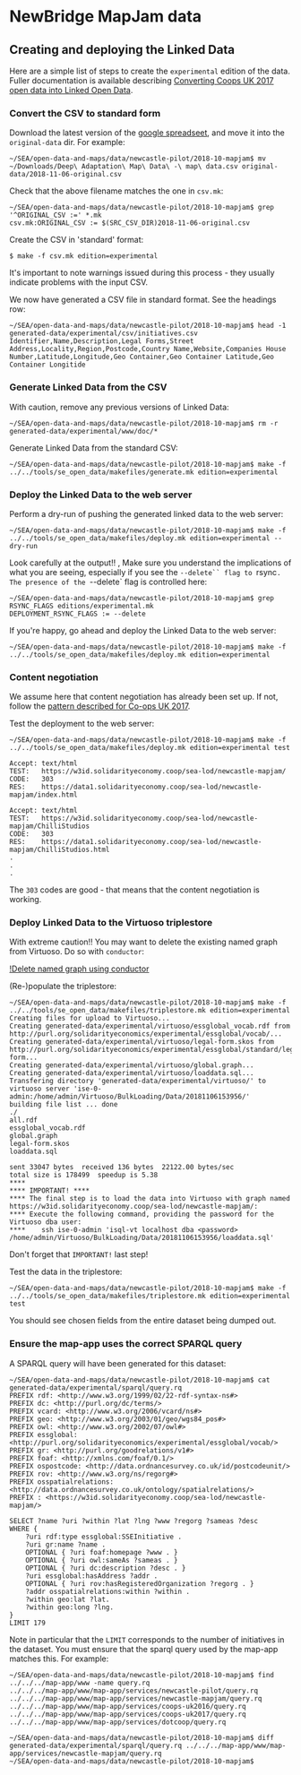 # NewBridge MapJam data

## Creating and deploying the Linked Data

Here are a simple list of steps to create the `experimental` edition of the data. 
Fuller documentation is available describing [Converting Coops UK 2017 open data into Linked Open Data](https://github.com/SolidarityEconomyAssociation/open-data-and-maps/tree/master/data/co-ops-uk/2017-06).

### Convert the CSV to standard form

Download the latest version of the [google spreadseet](https://docs.google.com/spreadsheets/d/1JbeJrBpWDaifBzMpe9g1p6bLCDLKEOf_ayaDuuC7lO0), and move it into the `original-data` dir.
For example:
```
~/SEA/open-data-and-maps/data/newcastle-pilot/2018-10-mapjam$ mv ~/Downloads/Deep\ Adaptation\ Map\ Data\ -\ map\ data.csv original-data/2018-11-06-original.csv 
```

Check that the above filename matches the one in `csv.mk`:
```
~/SEA/open-data-and-maps/data/newcastle-pilot/2018-10-mapjam$ grep '^ORIGINAL_CSV :=' *.mk
csv.mk:ORIGINAL_CSV := $(SRC_CSV_DIR)2018-11-06-original.csv
```

Create the CSV in 'standard' format:
```
$ make -f csv.mk edition=experimental
```

It's important to note warnings issued during this process - they usually indicate problems with the input CSV.

We now have generated a CSV file in standard format. See the headings row:
```
~/SEA/open-data-and-maps/data/newcastle-pilot/2018-10-mapjam$ head -1 generated-data/experimental/csv/initiatives.csv
Identifier,Name,Description,Legal Forms,Street Address,Locality,Region,Postcode,Country Name,Website,Companies House Number,Latitude,Longitude,Geo Container,Geo Container Latitude,Geo Container Longitide
```

### Generate Linked Data from the CSV

With caution, remove any previous versions of Linked Data:
```
~/SEA/open-data-and-maps/data/newcastle-pilot/2018-10-mapjam$ rm -r generated-data/experimental/www/doc/*
```

Generate Linked Data from the standard CSV:
```
~/SEA/open-data-and-maps/data/newcastle-pilot/2018-10-mapjam$ make -f ../../tools/se_open_data/makefiles/generate.mk edition=experimental
```

### Deploy the Linked Data to the web server

Perform a dry-run of pushing the generated linked data to the web server:
```
~/SEA/open-data-and-maps/data/newcastle-pilot/2018-10-mapjam$ make -f ../../tools/se_open_data/makefiles/deploy.mk edition=experimental --dry-run
```

Look carefully at the output!! , Make sure you understand the implications of what you are seeing, especially if you see the `--delete`` flag to `rsync`.
The presence of the `--delete` flag is controlled here:
```
~/SEA/open-data-and-maps/data/newcastle-pilot/2018-10-mapjam$ grep RSYNC_FLAGS editions/experimental.mk 
DEPLOYMENT_RSYNC_FLAGS := --delete
```

If you're happy, go ahead and deploy the Linked Data to the web server:
```
~/SEA/open-data-and-maps/data/newcastle-pilot/2018-10-mapjam$ make -f ../../tools/se_open_data/makefiles/deploy.mk edition=experimental
```

### Content negotiation

We assume here that content negotiation has already been set up. 
If not, follow the [pattern described for Co-ops UK 2017](https://github.com/SolidarityEconomyAssociation/open-data-and-maps/tree/master/data/co-ops-uk/2017-06#set-up-content-negotiation).

Test the deployment to the web server:
```
~/SEA/open-data-and-maps/data/newcastle-pilot/2018-10-mapjam$ make -f ../../tools/se_open_data/makefiles/deploy.mk edition=experimental test

Accept:	text/html
TEST:	https://w3id.solidarityeconomy.coop/sea-lod/newcastle-mapjam/
CODE:	303
RES:	https://data1.solidarityeconomy.coop/sea-lod/newcastle-mapjam/index.html

Accept:	text/html
TEST:	https://w3id.solidarityeconomy.coop/sea-lod/newcastle-mapjam/ChilliStudios
CODE:	303
RES:	https://data1.solidarityeconomy.coop/sea-lod/newcastle-mapjam/ChilliStudios.html
.
.
.
```
The `303` codes are good - that means that the content negotiation is working.

### Deploy Linked Data to the Virtuoso triplestore
 
With extreme caution!! You may want to delete the existing named graph from Virtuoso.
Do so with `conductor`:

[!Delete named graph using conductor](images/conductor-delete-graph.png)

(Re-)populate the triplestore:
```
~/SEA/open-data-and-maps/data/newcastle-pilot/2018-10-mapjam$ make -f ../../tools/se_open_data/makefiles/triplestore.mk edition=experimental
Creating files for upload to Virtuoso...
Creating generated-data/experimental/virtuoso/essglobal_vocab.rdf from http://purl.org/solidarityeconomics/experimental/essglobal/vocab/...
Creating generated-data/experimental/virtuoso/legal-form.skos from http://purl.org/solidarityeconomics/experimental/essglobal/standard/legal-form...
Creating generated-data/experimental/virtuoso/global.graph...
Creating generated-data/experimental/virtuoso/loaddata.sql...
Transfering directory 'generated-data/experimental/virtuoso/' to virtuoso server 'ise-0-admin:/home/admin/Virtuoso/BulkLoading/Data/20181106153956/'
building file list ... done
./
all.rdf
essglobal_vocab.rdf
global.graph
legal-form.skos
loaddata.sql

sent 33047 bytes  received 136 bytes  22122.00 bytes/sec
total size is 178499  speedup is 5.38
****
**** IMPORTANT! ****
**** The final step is to load the data into Virtuoso with graph named https://w3id.solidarityeconomy.coop/sea-lod/newcastle-mapjam/:
**** Execute the following command, providing the password for the Virtuoso dba user:
****	ssh ise-0-admin 'isql-vt localhost dba <password> /home/admin/Virtuoso/BulkLoading/Data/20181106153956/loaddata.sql'
```

Don't forget that `IMPORTANT!` last step!

Test the data in the triplestore:
```
~/SEA/open-data-and-maps/data/newcastle-pilot/2018-10-mapjam$ make -f ../../tools/se_open_data/makefiles/triplestore.mk edition=experimental test
```

You should see chosen fields from the entire dataset being dumped out.

### Ensure the map-app uses the correct SPARQL query

A SPARQL query will have been generated for this dataset:

```
~/SEA/open-data-and-maps/data/newcastle-pilot/2018-10-mapjam$ cat generated-data/experimental/sparql/query.rq 
PREFIX rdf: <http://www.w3.org/1999/02/22-rdf-syntax-ns#>
PREFIX dc: <http://purl.org/dc/terms/>
PREFIX vcard: <http://www.w3.org/2006/vcard/ns#>
PREFIX geo: <http://www.w3.org/2003/01/geo/wgs84_pos#>
PREFIX owl: <http://www.w3.org/2002/07/owl#>
PREFIX essglobal: <http://purl.org/solidarityeconomics/experimental/essglobal/vocab/>
PREFIX gr: <http://purl.org/goodrelations/v1#>
PREFIX foaf: <http://xmlns.com/foaf/0.1/>
PREFIX ospostcode: <http://data.ordnancesurvey.co.uk/id/postcodeunit/>
PREFIX rov: <http://www.w3.org/ns/regorg#>
PREFIX osspatialrelations: <http://data.ordnancesurvey.co.uk/ontology/spatialrelations/>
PREFIX : <https://w3id.solidarityeconomy.coop/sea-lod/newcastle-mapjam/>

SELECT ?name ?uri ?within ?lat ?lng ?www ?regorg ?sameas ?desc
WHERE {
	?uri rdf:type essglobal:SSEInitiative .
	?uri gr:name ?name .
	OPTIONAL { ?uri foaf:homepage ?www . }
	OPTIONAL { ?uri owl:sameAs ?sameas . }
	OPTIONAL { ?uri dc:description ?desc . }
	?uri essglobal:hasAddress ?addr .
	OPTIONAL { ?uri rov:hasRegisteredOrganization ?regorg . }
	?addr osspatialrelations:within ?within .
	?within geo:lat ?lat.
	?within geo:long ?lng.
}
LIMIT 179
```

Note in particular that the `LIMIT` corresponds to the number of initiatives in the dataset.
You must ensure that the sparql query used by the map-app matches this.
For example:
```
~/SEA/open-data-and-maps/data/newcastle-pilot/2018-10-mapjam$ find ../../../map-app/www -name query.rq
../../../map-app/www/map-app/services/newcastle-pilot/query.rq
../../../map-app/www/map-app/services/newcastle-mapjam/query.rq
../../../map-app/www/map-app/services/coops-uk2016/query.rq
../../../map-app/www/map-app/services/coops-uk2017/query.rq
../../../map-app/www/map-app/services/dotcoop/query.rq

~/SEA/open-data-and-maps/data/newcastle-pilot/2018-10-mapjam$ diff generated-data/experimental/sparql/query.rq ../../../map-app/www/map-app/services/newcastle-mapjam/query.rq
~/SEA/open-data-and-maps/data/newcastle-pilot/2018-10-mapjam$
```


